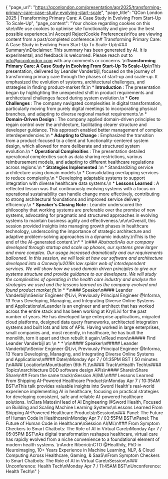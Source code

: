{
    "page_url": "https://qconlondon.com/presentation/apr2025/transforming-primary-care-case-study-evolving-start-scale",
    "page_title": "QCon London 2025 | Transforming Primary Care: A Case Study in Evolving From Start-Up To Scale-Up",
    "page_content": "Your choice regarding cookies on this site\nWe use cookies to optimise site functionality and give you the best possible experience.\nI AcceptI RejectCookie Preferences\nYou are viewing content from a past/completed conference.\n# Transforming Primary Care: A Case Study in Evolving From Start-Up To Scale-Up\n### Summary\nDisclaimer: This summary has been generated by AI. It is experimental, and feedback is welcomed. Please reach out to info@qconlondon.com with any comments or concerns. \n**Transforming Primary Care: A Case Study in Evolving From Start-Up To Scale-Up**\nThis presentation, delivered by Leander Vanderbijl, focused on the journey of transforming primary care through the phases of start-up and scale-up. It emphasized the evolution of systems, architectural challenges, and strategies in finding product-market fit.\n  * **Introduction** : The presentation began by highlighting the unexpected shift in product requirements and architectural challenges faced during system evolution.\n  * **Core Challenges** : The company navigated complexities in digital transformation, particularly moving from purely digital meetings to incorporating physical branches, and adapting to diverse regional market requirements.\n  * **Domain-Driven Design** : The company applied domain-driven principles to regain control over the architecture, facilitating clearer structure and developer guidance. This approach enabled better management of complex interdependencies.\n  * **Adapting to Change** : Emphasized the transition from a product-focused to a client and functionality-centered system design, which allowed for more deliberate and structured system evolution.\n  * **Operational Complexities** : The presentation detailed operational complexities such as data sharing restrictions, various reimbursement models, and adapting to different healthcare regulations across regions.\n  * **Strategies Implemented** :\n    * Standardizing service architecture using domain models.\n    * Consolidating overlapping services to reduce complexity.\n    * Developing adaptable systems to support integration with diverse healthcare data systems.\n  * **Lessons Learned** : A reflected lesson was that continuously evolving systems with a focus on operational sustainability can handle change more effectively, contributing to strong architectural foundations and improved service delivery efficiency.\n  * **Speaker's Closing Note** : Leander underscored the philosophy that working systems are preferable over the promise of new systems, advocating for pragmatic and structured approaches in evolving systems to maintain business agility and effectiveness.\n\n\nOverall, this session provided insights into managing growth phases in healthcare technology, underscoring the importance of strategic architecture and adaptive problem-solving approaches in a dynamic industry.\nThis is the end of the AI-generated content.\n* * *\n### Abstract\nAs our company developed through startup and scale up phases, our systems grew larger and more complex. Our usage increased dramatically and our requirements ballooned. In this session, we will look at how our software and architecture developed into a Conway\u2019s law spider web of interdependent services. We will show how we used domain driven principles to give our systems structure and provide guidance to our developers. We will study the complexities of operating in the health care industry and analyse the strategies we used and the lessons learned as the company evolved and found product market fit.\n* * *\n### Speaker\n#### Leander Vanderbijl\nSenior Engineer @Livi, Previously Principal Engineer @Informa, 13 Years Developing, Managing, and Integrating Diverse Online Systems and Applications\nLeander is an engineer and architect that has worked across the entire stack and has been working at Kry/Livi for the past number of years. He has developed large enterprise applications, migrated cloud platforms, designed data query frameworks, architected integration systems and built lots and lots of APIs. Having worked in large enterprises, small companies and, most recently, in healthcare, he has built the monolith, torn it apart and then rebuilt it again.\nRead more\n#####  Find Leander Vanderbijl at: \n  *   * \n\n#### Speaker\n##### Leander Vanderbijl\nSenior Engineer @Livi, Previously Principal Engineer @Informa, 13 Years Developing, Managing, and Integrating Diverse Online Systems and Applications\n#### Date\nMonday Apr 7 / 01:35PM BST ( 50 minutes )\n#### Location\nMountbatten (6th Fl.)\n#### Track\nHealth Tech\n#### Topics\narchitecture DDD software design APIs\n#### Share\nShare Share\n## From the same track\nSession AI/ML\n### Lessons Learned From Shipping AI-Powered Healthcare Products\nMonday Apr 7 / 10:35AM BST\nThis talk provides valuable insights into Sword Health's real-world experience implementing AI in healthcare, focusing on practical strategies for developing consistent, safe and reliable AI-powered healthcare solutions. \nClara Matos\nHead of AI Engineering @Sword Health, Focused on Building and Scaling Machine Learning Systems\nLessons Learned From Shipping AI-Powered Healthcare Products\nSession\n### Panel: The Future of Human Code in Healthcare\nMonday Apr 7 / 03:55PM BST\nPanel: The Future of Human Code in Healthcare\nSession AI/ML\n### From Symptom Checkers to Smart Chatbots: The Role of AI in Virtual Care\nMonday Apr 7 / 05:05PM BST\nAs digital transformation reshapes healthcare, virtual care has rapidly evolved from a niche convenience to a foundational element of modern health systems. \nAndre Riberio\nCTO @Healthily, PhD in Neuroimaging, 10+ Years Experience in Machine Learning, NLP, & Cloud Computing Across Healthcare, Gaming, & SaaS\nFrom Symptom Checkers to Smart Chatbots: The Role of AI in Virtual Care\nSession\n### Unconference: Health Tech\nMonday Apr 7 / 11:45AM BST\nUnconference: Health Tech\n"
}